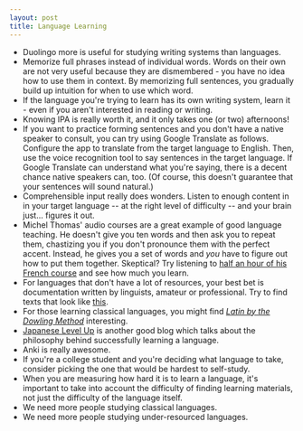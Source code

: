 ```yaml
---
layout: post
title: Language Learning
---
```


- Duolingo more is useful for studying writing systems than languages.
- Memorize full phrases instead of individual words. Words on their own are not very useful because they are dismembered - you have no idea how to use them in context. By memorizing full sentences, you gradually build up intuition for when to use which word.
- If the language you're trying to learn has its own writing system, learn it - even if you aren't interested in reading or writing.
- Knowing IPA is really worth it, and it only takes one (or two) afternoons!
- If you want to practice forming sentences and you don't have a native speaker to consult, you can try using Google Translate as follows. Configure the app to translate from the target language to English. Then, use the voice recognition tool to say sentences in the target language. If Google Translate can understand what you're saying, there is a decent chance native speakers can, too. (Of course, this doesn't guarantee that your sentences will sound natural.)
- Comprehensible input really does wonders. Listen to enough content in in your target language -- at the right level of difficulty -- and your brain just... figures it out.
- Michel Thomas' audio courses are a great example of good language teaching. He doesn't give you ten words and then ask you to repeat them, chastizing you if you don't pronounce them with the perfect accent. Instead, he gives you a set of words and *you* have to figure out how to put them together. Skeptical? Try listening to [half an hour of his French course](https://youtu.be/rU56v5z3VZs?feature=shared) and see how much you learn.
- For languages that don't have a lot of resources, your best bet is documentation written by linguists, amateur or professional. Try to find texts that look like [this](https://docs.google.com/document/d/1OHqWFBpQA4yOoNP1sIEi2QsfUQj1cmOZcD673BLdD1k/edit?pli=1#heading=h.cnjuj8jmii4m).
- For those learning classical languages, you might find [*Latin by the Dowling Method*](https://web.archive.org/web/20221208220810/https://www.wcdrutgers.net/Latin.htm) interesting.
- [Japanese Level Up](https://japaneselevelup.com/blog/) is another good blog which talks about the philosophy behind successfully learning a language. 
- Anki is really awesome.
- If you're a college student and you're deciding what language to take, consider picking the one that would be hardest to self-study.
- When you are measuring how hard it is to learn a language, it's important to take into account the difficulty of finding learning materials, not just the difficulty of the language itself.
- We need more people studying classical languages.
- We need more people studying under-resourced languages.
